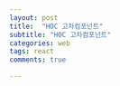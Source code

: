 ```yaml
---
layout: post
title:  "HOC 고차컴포넌트"
subtitle: "HOC 고차컴포넌트"
categories: web
tags: react
comments: true

---
```


## 